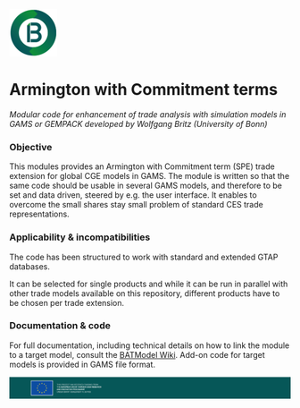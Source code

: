 ![BATModel_logoround](/images/BATModel_logo_round_small.png)

# Armington with Commitment terms

*Modular code for enhancement of trade analysis with simulation models in GAMS or GEMPACK developed by Wolfgang Britz (University of Bonn)*

### **Objective**

This modules provides an Armington with Commitment term (SPE) trade extension for global CGE models in GAMS. The module is written so that the same code should be usable in several GAMS models, and therefore to be set and data driven, steered by e.g. the user interface. It enables to overcome the small shares stay small problem of standard CES trade representations.

### **Applicability & incompatibilities**

The code has been structured to work with standard and extended GTAP databases. 

It can be selected for single products and while it can be run in parallel with other trade models available on this repository, different products have to be chosen per trade extension. 


### **Documentation & code**

For full documentation, including technical details on how to link the module to a target model, consult the [BATModel Wiki](https://github.com/BATModules/BATModules/wiki). Add-on code for target models is provided in GAMS file format. 

![BATModel_EUacknowledgement](/images/BATModel_EUAcknowledgement_bottom.png)
